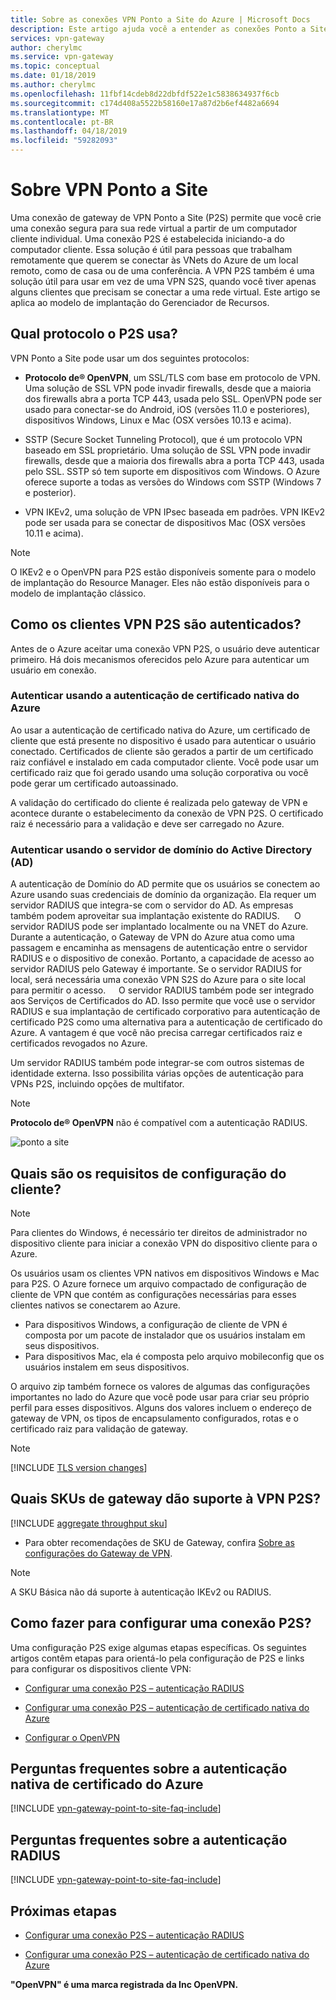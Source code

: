 ```yaml
---
title: Sobre as conexões VPN Ponto a Site do Azure | Microsoft Docs
description: Este artigo ajuda você a entender as conexões Ponto a Site e ajuda você a decidir qual tipo de autenticação de gateway de VPN P2S usar.
services: vpn-gateway
author: cherylmc
ms.service: vpn-gateway
ms.topic: conceptual
ms.date: 01/18/2019
ms.author: cherylmc
ms.openlocfilehash: 11fbf14cdeb8d22dbfdf522e1c5838634937f6cb
ms.sourcegitcommit: c174d408a5522b58160e17a87d2b6ef4482a6694
ms.translationtype: MT
ms.contentlocale: pt-BR
ms.lasthandoff: 04/18/2019
ms.locfileid: "59282093"
---
```

# <a name="about-point-to-site-vpn"></a>Sobre VPN Ponto a Site

Uma conexão de gateway de VPN Ponto a Site (P2S) permite que você crie uma conexão segura para sua rede virtual a partir de um computador cliente individual. Uma conexão P2S é estabelecida iniciando-a do computador cliente. Essa solução é útil para pessoas que trabalham remotamente que querem se conectar às VNets do Azure de um local remoto, como de casa ou de uma conferência. A VPN P2S também é uma solução útil para usar em vez de uma VPN S2S, quando você tiver apenas alguns clientes que precisam se conectar a uma rede virtual. Este artigo se aplica ao modelo de implantação do Gerenciador de Recursos.

## <a name="protocol"></a>Qual protocolo o P2S usa?

VPN Ponto a Site pode usar um dos seguintes protocolos:

* **Protocolo de® OpenVPN**, um SSL/TLS com base em protocolo de VPN. Uma solução de SSL VPN pode invadir firewalls, desde que a maioria dos firewalls abra a porta TCP 443, usada pelo SSL. OpenVPN pode ser usado para conectar-se do Android, iOS (versões 11.0 e posteriores), dispositivos Windows, Linux e Mac (OSX versões 10.13 e acima).

* SSTP (Secure Socket Tunneling Protocol), que é um protocolo VPN baseado em SSL proprietário. Uma solução de SSL VPN pode invadir firewalls, desde que a maioria dos firewalls abra a porta TCP 443, usada pelo SSL. SSTP só tem suporte em dispositivos com Windows. O Azure oferece suporte a todas as versões do Windows com SSTP (Windows 7 e posterior).

* VPN IKEv2, uma solução de VPN IPsec baseada em padrões. VPN IKEv2 pode ser usada para se conectar de dispositivos Mac (OSX versões 10.11 e acima).


>[!NOTE]
>O IKEv2 e o OpenVPN para P2S estão disponíveis somente para o modelo de implantação do Resource Manager. Eles não estão disponíveis para o modelo de implantação clássico.
>

## <a name="authentication"></a>Como os clientes VPN P2S são autenticados?

Antes de o Azure aceitar uma conexão VPN P2S, o usuário deve autenticar primeiro. Há dois mecanismos oferecidos pelo Azure para autenticar um usuário em conexão.

### <a name="authenticate-using-native-azure-certificate-authentication"></a>Autenticar usando a autenticação de certificado nativa do Azure

Ao usar a autenticação de certificado nativa do Azure, um certificado de cliente que está presente no dispositivo é usado para autenticar o usuário conectado. Certificados de cliente são gerados a partir de um certificado raiz confiável e instalado em cada computador cliente. Você pode usar um certificado raiz que foi gerado usando uma solução corporativa ou você pode gerar um certificado autoassinado.

A validação do certificado do cliente é realizada pelo gateway de VPN e acontece durante o estabelecimento da conexão de VPN P2S. O certificado raiz é necessário para a validação e deve ser carregado no Azure.

### <a name="authenticate-using-active-directory-ad-domain-server"></a>Autenticar usando o servidor de domínio do Active Directory (AD)

A autenticação de Domínio do AD permite que os usuários se conectem ao Azure usando suas credenciais de domínio da organização. Ela requer um servidor RADIUS que integra-se com o servidor do AD. As empresas também podem aproveitar sua implantação existente do RADIUS.   
  
O servidor RADIUS pode ser implantado localmente ou na VNET do Azure. Durante a autenticação, o Gateway de VPN do Azure atua como uma passagem e encaminha as mensagens de autenticação entre o servidor RADIUS e o dispositivo de conexão. Portanto, a capacidade de acesso ao servidor RADIUS pelo Gateway é importante. Se o servidor RADIUS for local, será necessária uma conexão VPN S2S do Azure para o site local para permitir o acesso.  
  
O servidor RADIUS também pode ser integrado aos Serviços de Certificados do AD. Isso permite que você use o servidor RADIUS e sua implantação de certificado corporativo para autenticação de certificado P2S como uma alternativa para a autenticação de certificado do Azure. A vantagem é que você não precisa carregar certificados raiz e certificados revogados no Azure.

Um servidor RADIUS também pode integrar-se com outros sistemas de identidade externa. Isso possibilita várias opções de autenticação para VPNs P2S, incluindo opções de multifator.

>[!NOTE]
>**Protocolo de® OpenVPN** não é compatível com a autenticação RADIUS.
>

![ponto a site](./media/point-to-site-about/p2s.png "Ponto a Site")

## <a name="what-are-the-client-configuration-requirements"></a>Quais são os requisitos de configuração do cliente?

>[!NOTE]
>Para clientes do Windows, é necessário ter direitos de administrador no dispositivo cliente para iniciar a conexão VPN do dispositivo cliente para o Azure.
>

Os usuários usam os clientes VPN nativos em dispositivos Windows e Mac para P2S. O Azure fornece um arquivo compactado de configuração de cliente de VPN que contém as configurações necessárias para esses clientes nativos se conectarem ao Azure.

* Para dispositivos Windows, a configuração de cliente de VPN é composta por um pacote de instalador que os usuários instalam em seus dispositivos.
* Para dispositivos Mac, ela é composta pelo arquivo mobileconfig que os usuários instalem em seus dispositivos.

O arquivo zip também fornece os valores de algumas das configurações importantes no lado do Azure que você pode usar para criar seu próprio perfil para esses dispositivos. Alguns dos valores incluem o endereço de gateway de VPN, os tipos de encapsulamento configurados, rotas e o certificado raiz para validação de gateway.

>[!NOTE]
>[!INCLUDE [TLS version changes](../../includes/vpn-gateway-tls-change.md)]
>

## <a name="gwsku"></a>Quais SKUs de gateway dão suporte à VPN P2S?

[!INCLUDE [aggregate throughput sku](../../includes/vpn-gateway-table-gwtype-aggtput-include.md)]

* Para obter recomendações de SKU de Gateway, confira [Sobre as configurações do Gateway de VPN](vpn-gateway-about-vpn-gateway-settings.md#gwsku).

>[!NOTE]
>A SKU Básica não dá suporte à autenticação IKEv2 ou RADIUS.
>

## <a name="configure"></a>Como fazer para configurar uma conexão P2S?

Uma configuração P2S exige algumas etapas específicas. Os seguintes artigos contêm etapas para orientá-lo pela configuração de P2S e links para configurar os dispositivos cliente VPN:

* [Configurar uma conexão P2S – autenticação RADIUS](point-to-site-how-to-radius-ps.md)

* [Configurar uma conexão P2S – autenticação de certificado nativa do Azure](vpn-gateway-howto-point-to-site-rm-ps.md)

* [Configurar o OpenVPN](vpn-gateway-howto-openvpn.md)

## <a name="faqcert"></a>Perguntas frequentes sobre a autenticação nativa de certificado do Azure

[!INCLUDE [vpn-gateway-point-to-site-faq-include](../../includes/vpn-gateway-faq-p2s-azurecert-include.md)]

## <a name="faqradius"></a>Perguntas frequentes sobre a autenticação RADIUS

[!INCLUDE [vpn-gateway-point-to-site-faq-include](../../includes/vpn-gateway-faq-p2s-radius-include.md)]

## <a name="next-steps"></a>Próximas etapas

* [Configurar uma conexão P2S – autenticação RADIUS](point-to-site-how-to-radius-ps.md)

* [Configurar uma conexão P2S – autenticação de certificado nativa do Azure](vpn-gateway-howto-point-to-site-rm-ps.md)

**"OpenVPN" é uma marca registrada da Inc OpenVPN.**
